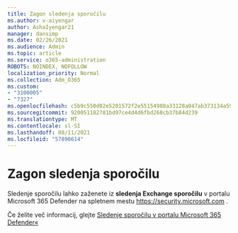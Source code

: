 ```yaml
---
title: Zagon sledenja sporočilu
ms.author: v-aiyengar
author: AshaIyengar21
manager: dansimp
ms.date: 02/26/2021
ms.audience: Admin
ms.topic: article
ms.service: o365-administration
ROBOTS: NOINDEX, NOFOLLOW
localization_priority: Normal
ms.collection: Adm_O365
ms.custom:
- "3100005"
- "7327"
ms.openlocfilehash: c5b9c550d02e5201572f2e55154988a33128a047ab373134a59188f6ab59820b
ms.sourcegitcommit: 920051182781bd97ce4d4d6fbd268cb37b84d239
ms.translationtype: MT
ms.contentlocale: sl-SI
ms.lasthandoff: 08/11/2021
ms.locfileid: "57890614"
---
```

# <a name="run-a-message-trace"></a>Zagon sledenja sporočilu

Sledenje sporočilu lahko zaženete iz **sledenja Exchange sporočilu** v portalu Microsoft 365 Defender na spletnem mestu <https://security.microsoft.com> .

Če želite več informacij, glejte [Sledenje sporočilu v portalu Microsoft 365 Defender«](https://docs.microsoft.com/microsoft-365/security/office-365-security/message-trace-scc)
